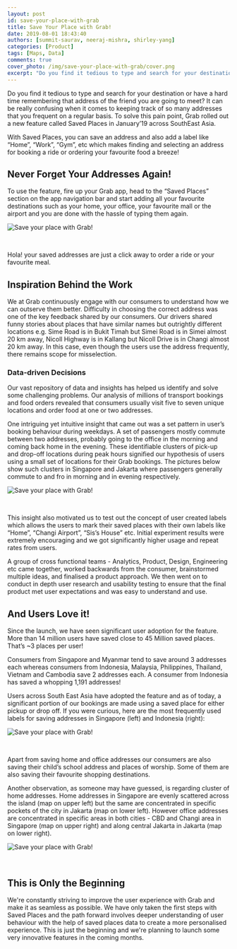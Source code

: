 ```yaml
---
layout: post
id: save-your-place-with-grab
title: Save Your Place with Grab!
date: 2019-08-01 18:43:40
authors: [summit-saurav, neeraj-mishra, shirley-yang]
categories: [Product]
tags: [Maps, Data]
comments: true
cover_photo: /img/save-your-place-with-grab/cover.png
excerpt: "Do you find it tedious to type and search for your destination or have a hard time remembering that address of the friend you are going to meet? Well...Grab has a solution!"
---
```


Do you find it tedious to type and search for your destination or have a hard time remembering that address of the friend you are going to meet? It can be really confusing when it comes to keeping track of so many addresses that you frequent on a regular basis. To solve this pain point, Grab rolled out a new feature called Saved Places in January’19 across SouthEast Asia.

With Saved Places, you can save an address and also add a label like “Home”, “Work”, “Gym”, etc which makes finding and selecting an address for booking a ride or ordering your favourite food a breeze!

## Never Forget Your Addresses Again!

To use the feature, fire up your Grab app, head to the “Saved Places” section on the app navigation bar and start adding all your favourite destinations such as your home, your office, your favourite mall or the airport and you are done with the hassle of typing them again.

<div class="post-image-section">
  <img alt="Save your place with Grab!" src="/img/save-your-place-with-grab/image6.gif">
</div>
<p>&nbsp;</p>

Hola! your saved addresses are just a click away to order a ride or your favourite meal.

## Inspiration Behind the Work

We at Grab continuously engage with our consumers to understand how we can outserve them better. Difficulty in choosing the correct address was one of the key feedback shared by our consumers. Our drivers shared funny stories about places that have similar names but outrightly different locations e.g. Sime Road is in Bukit Timah but Simei Road is in Simei almost 20 km away, Nicoll Highway is in Kallang but Nicoll Drive is in Changi almost 20 km away. In this case, even though the users use the address frequently, there remains scope for misselection.

### Data-driven Decisions

Our vast repository of data and insights has helped us identify and solve some challenging problems. Our analysis of millions of transport bookings and food orders revealed that consumers usually visit five to seven unique locations and order food at one or two addresses.

One intriguing yet intuitive insight that came out was a set pattern in user’s booking behaviour during weekdays. A set of passengers mostly commute between two addresses, probably going to the office in the morning and coming back home in the evening. These identifiable clusters of pick-up and drop-off locations during peak hours signified our hypothesis of users using a small set of locations for their Grab bookings. The pictures below show such clusters in Singapore and Jakarta where passengers generally commute to and fro in morning and in evening respectively.

<div class="post-image-section">
  <img alt="Save your place with Grab!" src="/img/save-your-place-with-grab/image2.png">
</div>
<p>&nbsp;</p>

This insight also motivated us to test out the concept of user created labels which allows the users to mark their saved places with their own labels like “Home”, “Changi Airport”, “Sis’s House” etc. Initial experiment results were extremely encouraging and we got significantly higher usage and repeat rates from users.

A group of cross functional teams - Analytics, Product, Design, Engineering etc came together, worked backwards from the consumer, brainstormed multiple ideas, and finalised a product approach. We then went on to conduct in depth user research and usability testing to ensure that the final product met user expectations and was easy to understand and use.

## And Users Love it!

Since the launch, we have seen significant user adoption for the feature. More than 14 million users have saved close to 45 Million saved places. That’s ~3 places per user!

Consumers from Singapore and Myanmar tend to save around 3 addresses each whereas consumers from Indonesia, Malaysia, Philippines, Thailand, Vietnam and Cambodia save 2 addresses each. A consumer from Indonesia has saved a whopping 1,191 addresses!

Users across South East Asia have adopted the feature and as of today, a significant portion of our bookings are made using a saved place for either pickup or drop off. If you were curious, here are the most frequently used labels for saving addresses in Singapore (left) and Indonesia (right):

<div class="post-image-section">
  <img alt="Save your place with Grab!" src="/img/save-your-place-with-grab/image3.png">
</div>
<p>&nbsp;</p>

Apart from saving home and office addresses our consumers are also saving their child’s school address and places of worship. Some of them are also saving their favourite shopping destinations.

Another observation, as someone may have guessed, is regarding cluster of home addresses. Home addresses in Singapore are evenly scattered across the island (map on upper left) but the same are concentrated in specific pockets of the city in Jakarta (map on lower left). However office addresses are concentrated in specific areas in both cities - CBD and Changi area in Singapore (map on upper right) and along central Jakarta in Jakarta (map on lower right).

<div class="post-image-section">
  <img alt="Save your place with Grab!" src="/img/save-your-place-with-grab/image1.png">
</div>
<p>&nbsp;</p>

## This is Only the Beginning

We're constantly striving to improve the user experience with Grab and make it as seamless as possible. We have only taken the first steps with Saved Places and the path forward involves deeper understanding of user behaviour with the help of saved places data to create a more personalised experience. This is just the beginning and we're planning to launch some very innovative features in the coming months.
